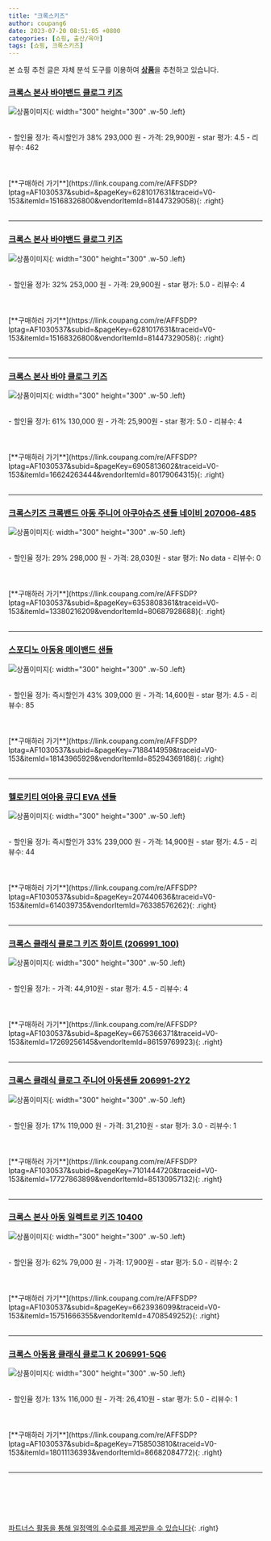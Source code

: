 ```yaml
---
title: "크록스키즈"
author: coupang6
date: 2023-07-20 08:51:05 +0800
categories: [쇼핑, 출산/육아]
tags: [쇼핑, 크록스키즈]
---
```


본 쇼핑 추천 글은 자체 분석 도구를 이용하여 [**상품**](https://link.coupang.com/a/bao1ui)을 추천하고 있습니다.

### [크록스 본사 바야밴드 클로그 키즈](https://link.coupang.com/re/AFFSDP?lptag=AF1030537&subid=&pageKey=6281017631&traceid=V0-153&itemId=15168326800&vendorItemId=81447329058)

![상품이미지](https://thumbnail6.coupangcdn.com/thumbnails/remote/230x230ex/image/vendor_inventory/16a3/86da272bf664739fa64ea5146403f9c0c7d94765ad7e56ff41e7ad0f0bd1.jpg){: width="300" height="300" .w-50 .left}


<br>
- 할인율 정가: 즉시할인가 38%  293,000   원
- 가격: 29,900원
- star 평가: 4.5
- 리뷰수: 462
<br>
<br>
<br>
<br>
[**구매하러 가기**](https://link.coupang.com/re/AFFSDP?lptag=AF1030537&subid=&pageKey=6281017631&traceid=V0-153&itemId=15168326800&vendorItemId=81447329058){: .right}
<br>
<br>

---

### [크록스 본사 바야밴드 클로그 키즈](https://link.coupang.com/re/AFFSDP?lptag=AF1030537&subid=&pageKey=6281017631&traceid=V0-153&itemId=15168326800&vendorItemId=81447329058)

![상품이미지](https://thumbnail6.coupangcdn.com/thumbnails/remote/230x230ex/image/vendor_inventory/16a3/86da272bf664739fa64ea5146403f9c0c7d94765ad7e56ff41e7ad0f0bd1.jpg){: width="300" height="300" .w-50 .left}


<br>
- 할인율 정가: 32%  253,000   원
- 가격: 29,900원
- star 평가: 5.0
- 리뷰수: 4
<br>
<br>
<br>
<br>
[**구매하러 가기**](https://link.coupang.com/re/AFFSDP?lptag=AF1030537&subid=&pageKey=6281017631&traceid=V0-153&itemId=15168326800&vendorItemId=81447329058){: .right}
<br>
<br>

---

### [크록스 본사 바야 클로그 키즈](https://link.coupang.com/re/AFFSDP?lptag=AF1030537&subid=&pageKey=6905813602&traceid=V0-153&itemId=16624263444&vendorItemId=80179064315)

![상품이미지](https://thumbnail10.coupangcdn.com/thumbnails/remote/230x230ex/image/vendor_inventory/fa07/952292c2c44fb49a5011137a966173343ea6e78572d95ce725499d6e14fb.jpg){: width="300" height="300" .w-50 .left}


<br>
- 할인율 정가: 61%  130,000   원
- 가격: 25,900원
- star 평가: 5.0
- 리뷰수: 4
<br>
<br>
<br>
<br>
[**구매하러 가기**](https://link.coupang.com/re/AFFSDP?lptag=AF1030537&subid=&pageKey=6905813602&traceid=V0-153&itemId=16624263444&vendorItemId=80179064315){: .right}
<br>
<br>

---

### [크록스키즈 크록밴드 아동 주니어 아쿠아슈즈 샌들 네이비 207006-485](https://link.coupang.com/re/AFFSDP?lptag=AF1030537&subid=&pageKey=6353808361&traceid=V0-153&itemId=13380216209&vendorItemId=80687928688)

![상품이미지](https://thumbnail9.coupangcdn.com/thumbnails/remote/230x230ex/image/vendor_inventory/0d27/88e6cd693a20683afa2e36f8f5fe4f4f5a3688ab72093c9ef2165aed16b0.jpg){: width="300" height="300" .w-50 .left}


<br>
- 할인율 정가: 29%  298,000   원
- 가격: 28,030원
- star 평가: No data
- 리뷰수: 0
<br>
<br>
<br>
<br>
[**구매하러 가기**](https://link.coupang.com/re/AFFSDP?lptag=AF1030537&subid=&pageKey=6353808361&traceid=V0-153&itemId=13380216209&vendorItemId=80687928688){: .right}
<br>
<br>

---

### [스포디노 아동용 메이밴드 샌들](https://link.coupang.com/re/AFFSDP?lptag=AF1030537&subid=&pageKey=7188414959&traceid=V0-153&itemId=18143965929&vendorItemId=85294369188)

![상품이미지](https://thumbnail6.coupangcdn.com/thumbnails/remote/230x230ex/image/rs_quotation_api/ji2woybt/60d706003d404df9aa32c8966f2d736f.jpg){: width="300" height="300" .w-50 .left}


<br>
- 할인율 정가: 즉시할인가 43%  309,000   원
- 가격: 14,600원
- star 평가: 4.5
- 리뷰수: 85
<br>
<br>
<br>
<br>
[**구매하러 가기**](https://link.coupang.com/re/AFFSDP?lptag=AF1030537&subid=&pageKey=7188414959&traceid=V0-153&itemId=18143965929&vendorItemId=85294369188){: .right}
<br>
<br>

---

### [헬로키티 여아용 큐디 EVA 샌들](https://link.coupang.com/re/AFFSDP?lptag=AF1030537&subid=&pageKey=207440636&traceid=V0-153&itemId=614039735&vendorItemId=76338576262)

![상품이미지](https://thumbnail8.coupangcdn.com/thumbnails/remote/230x230ex/image/vendor_inventory/e962/7cc3757a831ced82c17b041c6251a36fa9477e32e6a0dd860872bcf9758d.jpg){: width="300" height="300" .w-50 .left}


<br>
- 할인율 정가: 즉시할인가 33%  239,000   원
- 가격: 14,900원
- star 평가: 4.5
- 리뷰수: 44
<br>
<br>
<br>
<br>
[**구매하러 가기**](https://link.coupang.com/re/AFFSDP?lptag=AF1030537&subid=&pageKey=207440636&traceid=V0-153&itemId=614039735&vendorItemId=76338576262){: .right}
<br>
<br>

---

### [크록스 클래식 클로그 키즈 화이트 (206991_100)](https://link.coupang.com/re/AFFSDP?lptag=AF1030537&subid=&pageKey=6675366371&traceid=V0-153&itemId=17269256145&vendorItemId=86159769923)

![상품이미지](https://thumbnail8.coupangcdn.com/thumbnails/remote/230x230ex/image/vendor_inventory/2cf8/29206cc0a08fbe4b58a4a5ef81ff21e19c6624edc6b9f8042028f3cec628.jpg){: width="300" height="300" .w-50 .left}


<br>
- 할인율 정가: 
- 가격: 44,910원
- star 평가: 4.5
- 리뷰수: 4
<br>
<br>
<br>
<br>
[**구매하러 가기**](https://link.coupang.com/re/AFFSDP?lptag=AF1030537&subid=&pageKey=6675366371&traceid=V0-153&itemId=17269256145&vendorItemId=86159769923){: .right}
<br>
<br>

---

### [크록스 클래식 클로그 주니어 아동샌들 206991-2Y2](https://link.coupang.com/re/AFFSDP?lptag=AF1030537&subid=&pageKey=7101444720&traceid=V0-153&itemId=17727863899&vendorItemId=85130957132)

![상품이미지](https://thumbnail7.coupangcdn.com/thumbnails/remote/230x230ex/image/vendor_inventory/8fa0/f4d68fa7b8b62b4afb2d232ed42b50476b84a3afd64cdec1e54cc67b8687.jpg){: width="300" height="300" .w-50 .left}


<br>
- 할인율 정가: 17%  119,000   원
- 가격: 31,210원
- star 평가: 3.0
- 리뷰수: 1
<br>
<br>
<br>
<br>
[**구매하러 가기**](https://link.coupang.com/re/AFFSDP?lptag=AF1030537&subid=&pageKey=7101444720&traceid=V0-153&itemId=17727863899&vendorItemId=85130957132){: .right}
<br>
<br>

---

### [크록스 본사 아동 일렉트로 키즈 10400](https://link.coupang.com/re/AFFSDP?lptag=AF1030537&subid=&pageKey=6623936099&traceid=V0-153&itemId=15751666355&vendorItemId=4708549252)

![상품이미지](https://thumbnail6.coupangcdn.com/thumbnails/remote/230x230ex/image/vendor_inventory/1b8f/705db4d8fb903b6132b533892f8f1f035e39b4481d3c1aaa9481f97dd8a8.jpg){: width="300" height="300" .w-50 .left}


<br>
- 할인율 정가: 62%  79,000   원
- 가격: 17,900원
- star 평가: 5.0
- 리뷰수: 2
<br>
<br>
<br>
<br>
[**구매하러 가기**](https://link.coupang.com/re/AFFSDP?lptag=AF1030537&subid=&pageKey=6623936099&traceid=V0-153&itemId=15751666355&vendorItemId=4708549252){: .right}
<br>
<br>

---

### [크록스 아동용 클래식 클로그 K 206991-5Q6](https://link.coupang.com/re/AFFSDP?lptag=AF1030537&subid=&pageKey=7158503810&traceid=V0-153&itemId=18011136393&vendorItemId=86682084772)

![상품이미지](https://thumbnail7.coupangcdn.com/thumbnails/remote/230x230ex/image/retail/images/2023/07/25/12/3/ea477bd7-863a-4134-9f9d-6ad6eb8f9aa8.png){: width="300" height="300" .w-50 .left}


<br>
- 할인율 정가: 13%  116,000   원
- 가격: 26,410원
- star 평가: 5.0
- 리뷰수: 1
<br>
<br>
<br>
<br>
[**구매하러 가기**](https://link.coupang.com/re/AFFSDP?lptag=AF1030537&subid=&pageKey=7158503810&traceid=V0-153&itemId=18011136393&vendorItemId=86682084772){: .right}
<br>
<br>

---
<br><br><br><br><br> [파트너스 활동을 통해 일정액의 수수료를 제공받을 수 있습니다](https://link.coupang.com/a/bao1ui){: .right}